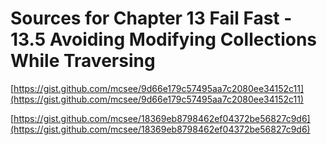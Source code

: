 # Sources for Chapter 13 Fail Fast - 13.5 Avoiding Modifying Collections While Traversing


[https://gist.github.com/mcsee/9d66e179c57495aa7c2080ee34152c11](https://gist.github.com/mcsee/9d66e179c57495aa7c2080ee34152c11)

[https://gist.github.com/mcsee/18369eb8798462ef04372be56827c9d6](https://gist.github.com/mcsee/18369eb8798462ef04372be56827c9d6)